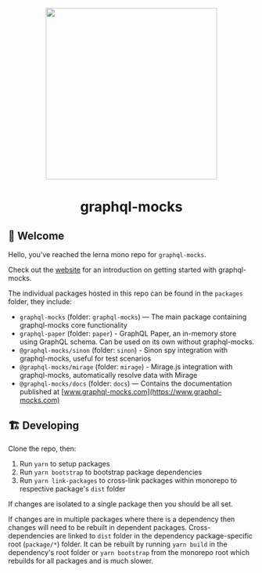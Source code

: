 <p align="center">
  <img width="350" src="./packages/docs/static/img/logo.svg" />
  <h1 align="center">graphql-mocks</h1>
</p>

## 👋 Welcome

Hello, you've reached the lerna mono repo for `graphql-mocks`.

Check out the [website](https://www.graphql-mocks.com) for an introduction on getting started with graphql-mocks.

The individual packages hosted in this repo can be found in the `packages` folder, they include:

- `graphql-mocks` (folder: `graphql-mocks`) — The main package containing graphql-mocks core functionality
- `graphql-paper` (folder: `paper`) - GraphQL Paper, an in-memory store using GraphQL schema. Can be used on its own without graphql-mocks.
- `@graphql-mocks/sinon` (folder: `sinon`) - Sinon spy integration with graphql-mocks, useful for test scenarios
- `@graphql-mocks/mirage` (folder: `mirage`) - Mirage.js integration with graphql-mocks, automatically resolve data with Mirage
- `@graphql-mocks/docs` (folder: `docs`) — Contains the documentation published at [www.graphql-mocks.com](https://www.graphql-mocks.com)

## 🏗 Developing

Clone the repo, then:

1. Run `yarn` to setup packages
2. Run `yarn bootstrap` to bootstrap package dependencies
3. Run `yarn link-packages` to cross-link packages within monorepo to respective package's `dist` folder

If changes are isolated to a single package then you should be all set.

If changes are in multiple packages where there is a dependency then changes will need to be rebuilt in dependent packages. Cross-dependencies are linked to `dist` folder in the dependency package-specific root (`package/*`) folder. It can be rebuilt by running `yarn build` in the dependency's root folder or `yarn bootstrap` from the monorepo root which rebuilds for all packages and is much slower.
